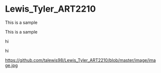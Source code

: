 # Lewis_Tyler_ART2210

This is a sample


This is a sample

hi

hi

https://github.com/talewis98/Lewis_Tyler_ART2210/blob/master/image/image.jpg